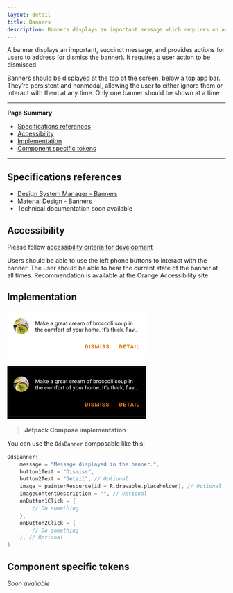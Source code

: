 ```yaml
---
layout: detail
title: Banners
description: Banners displays an important message which requires an action to be dismissed.
---
```


A banner displays an important, succinct message, and provides actions for users to address (or dismiss the banner).
It requires a user action to be dismissed.

Banners should be displayed at the top of the screen, below a top app bar. They’re persistent and nonmodal, allowing the user to either ignore them or interact with them at any time.
Only one banner should be shown at a time

---

**Page Summary**

* [Specifications references](#specifications-references)
* [Accessibility](#accessibility)
* [Implementation](#implementation)
* [Component specific tokens](#component-specific-tokens)

---

## Specifications references

- [Design System Manager - Banners](https://system.design.orange.com/0c1af118d/p/19a040-banners/b/497b77)
- [Material Design - Banners](https://m2.material.io/components/banners)
- Technical documentation soon available

## Accessibility

Please follow [accessibility criteria for development](https://a11y-guidelines.orange.com/en/mobile/android/development/)

Users should be able to use the left phone buttons to interact with the banner.
The user should be able to hear the current state of the banner at all times.
Recommendation is available at the Orange Accessibility site

## Implementation

![Banner light](images/banner_light.png)

![Banner dark](images/banner_dark.png)

> **Jetpack Compose implementation**

You can use the `OdsBanner` composable like this:

```kotlin
OdsBanner(
    message = "Message displayed in the banner.",
    button1Text = "Dismiss",
    button2Text = "Detail", // Optional
    image = painterResource(id = R.drawable.placeholder), // Optional
    imageContentDescription = "", // Optional
    onButton1Click = { 
        // Do something
    },
    onButton2Click = {
        // Do something
    }, // Optional
)
```

## Component specific tokens

_Soon available_